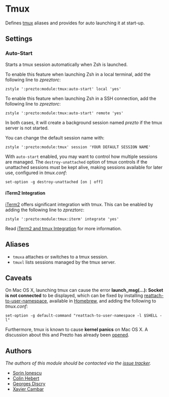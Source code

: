 Tmux
====

Defines [tmux][1] aliases and provides for auto launching it at start-up.

Settings
--------

### Auto-Start

Starts a tmux session automatically when Zsh is launched.

To enable this feature when launching Zsh in a local terminal, add the
following line to *zpreztorc*:

    zstyle ':prezto:module:tmux:auto-start' local 'yes'

To enable this feature when launching Zsh in a SSH connection, add the
following line to *zpreztorc*:

    zstyle ':prezto:module:tmux:auto-start' remote 'yes'

In both cases, it will create a background session named _prezto_ if the tmux
server is not started.

You can change the default session name with:

    zstyle ':prezto:module:tmux' session 'YOUR DEFAULT SESSION NAME'

With `auto-start` enabled, you may want to control how multiple sessions are
managed. The `destroy-unattached` option of tmux controls if the unattached
sessions must be kept alive, making sessions available for later use, configured
in *tmux.conf*:

    set-option -g destroy-unattached [on | off]

#### iTerm2 Integration

[iTerm2][6] offers significant integration with tmux. This can be enabled by
adding the following line to *zpreztorc*:

    zstyle ':prezto:module:tmux:iterm' integrate 'yes'

Read [iTerm2 and tmux Integration][7] for more information.

Aliases
-------

  - `tmuxa` attaches or switches to a tmux session.
  - `tmuxl` lists sessions managed by the tmux server.

Caveats
-------

On Mac OS X, launching tmux can cause the error **launch_msg(...): Socket is not
connected** to be displayed, which can be fixed by installing
[reattach-to-user-namespace][3], available in [Homebrew][4], and adding the
following to *tmux.conf*:

    set-option -g default-command "reattach-to-user-namespace -l $SHELL -l"

Furthermore, tmux is known to cause **kernel panics** on Mac OS X. A discussion
about this and Prezto has already been [opened][2].

Authors
-------

*The authors of this module should be contacted via the [issue tracker][5].*

  - [Sorin Ionescu](https://github.com/sorin-ionescu)
  - [Colin Hebert](https://github.com/ColinHebert)
  - [Georges Discry](https://github.com/gdiscry)
  - [Xavier Cambar](https://github.com/xcambar)

[1]: http://tmux.sourceforge.net
[2]: https://github.com/sorin-ionescu/prezto/issues/62
[3]: https://github.com/ChrisJohnsen/tmux-MacOSX-pasteboard
[4]: https://github.com/mxcl/homebrew
[5]: https://github.com/zsh-users/prezto/issues
[6]: http://iterm2.com
[7]: https://gitlab.com/gnachman/iterm2/wikis/TmuxIntegration
